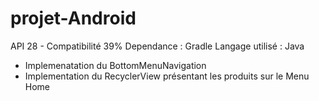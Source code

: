 # projet-Android

API 28 - Compatibilité 39%
Dependance : Gradle
Langage utilisé : Java

* Implemenatation du BottomMenuNavigation
* Implementation du RecyclerView présentant les produits sur le Menu Home
